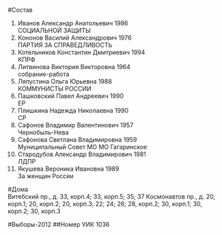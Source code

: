 #Состав
1. Иванов Александр Анатольевич 1986   
    СОЦИАЛЬНОЙ ЗАЩИТЫ
2. Кононов Василий Александрович 1976   
    ПАРТИЯ ЗА СПРАВЕДЛИВОСТЬ
3. Котельников Константин Дмитриевич 1994   
    КПРФ
4. Литвинова Виктория Викторовна 1964   
    собрание-работа
5. Ляпустина Ольга Юрьевна 1988   
    КОММУНИСТЫ РОССИИ
6. Пашковский Павел Андреевич 1990   
    ЕР
7. Плишкина Надежда Николаевна 1990   
    СР
8. Сафонов Владимир Валентинович 1957   
    Чернобыль-Нева
9. Сафонова Светлана Владимировна 1959   
    Муниципальный Совет МО МО Гагаринское
10. Стародубов Александр Владимирович 1981   
    ЛДПР
11. Якушева Вероника Ивановна 1989   
    За женщин России

#Дома  
Витебский пр., д. 33, корп.4; 33, корп.5; 35; 37 Космонавтов пр., д. 20, корп.1; 20, корп.2; 20, корп.З; 22; 24; 26; 28, корп.2; 30, корп.1; 30, корп.2; 30, корп.З

#Выборы-2012
##Номер УИК
1036
